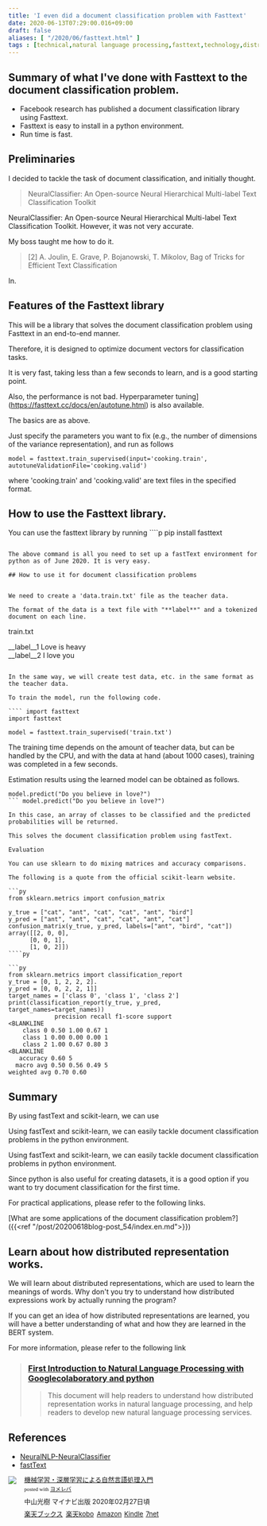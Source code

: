 ```yaml
---
title: 'I even did a document classification problem with Fasttext'
date: 2020-06-13T07:29:00.016+09:00
draft: false
aliases: [ "/2020/06/fasttext.html" ]
tags : [technical,natural language processing,fasttext,technology,distributed representation,document classification]
---
```


## Summary of what I've done with Fasttext to the document classification problem.

* Facebook research has published a document classification library using Fasttext.
* Fasttext is easy to install in a python environment.
* Run time is fast.
    
## Preliminaries

I decided to tackle the task of document classification, and initially thought.

> NeuralClassifier: An Open-source Neural Hierarchical Multi-label Text Classification Toolkit

NeuralClassifier: An Open-source Neural Hierarchical Multi-label Text Classification Toolkit. However, it was not very accurate.

My boss taught me how to do it.

>[2\] A. Joulin, E. Grave, P. Bojanowski, T. Mikolov, Bag of Tricks for Efficient Text Classification

In.

## Features of the Fasttext library


This will be a library that solves the document classification problem using Fasttext in an end-to-end manner.

Therefore, it is designed to optimize document vectors for classification tasks.

It is very fast, taking less than a few seconds to learn, and is a good starting point.

Also, the performance is not bad. Hyperparameter tuning](https://fasttext.cc/docs/en/autotune.html) is also available.

The basics are as above.

Just specify the parameters you want to fix (e.g., the number of dimensions of the variance representation), and run as follows

````
model = fasttext.train_supervised(input='cooking.train', autotuneValidationFile='cooking.valid')
````

where 'cooking.train' and 'cooking.valid' are text files in the specified format.

## How to use the Fasttext library.


You can use the fasttext library by running ````p
pip install fasttext
``` pip install fasttext

The above command is all you need to set up a fastText environment for python as of June 2020. It is very easy.

## How to use it for document classification problems


We need to create a 'data.train.txt' file as the teacher data.

The format of the data is a text file with "**label**" and a tokenized document on each line.

````
train.txt   
  
__label__1 Love is heavy  
__label__2 I love you
```

In the same way, we will create test data, etc. in the same format as the teacher data.

To train the model, run the following code.

```` import fasttext
import fasttext  
  
model = fasttext.train_supervised('train.txt')
```

The training time depends on the amount of teacher data, but can be handled by the CPU, and with the data at hand (about 1000 cases), training was completed in a few seconds.

Estimation results using the learned model can be obtained as follows.

```
model.predict("Do you believe in love?")
``` model.predict("Do you believe in love?")

In this case, an array of classes to be classified and the predicted probabilities will be returned.

This solves the document classification problem using fastText.

Evaluation

You can use sklearn to do mixing matrices and accuracy comparisons.

The following is a quote from the official scikit-learn website.

```py
from sklearn.metrics import confusion_matrix  
  
y_true = ["cat", "ant", "cat", "cat", "ant", "bird"]  
y_pred = ["ant", "ant", "cat", "cat", "ant", "cat"]  
confusion_matrix(y_true, y_pred, labels=["ant", "bird", "cat"])  
array([[2, 0, 0],  
      [0, 0, 1],  
      [1, 0, 2]])
````py

```py
from sklearn.metrics import classification_report  
y_true = [0, 1, 2, 2, 2].  
y_pred = [0, 0, 2, 2, 1]]  
target_names = ['class 0', 'class 1', 'class 2']  
print(classification_report(y_true, y_pred, target_names=target_names))  
             precision recall f1-score support  
<BLANKLINE  
    class 0 0.50 1.00 0.67 1  
    class 1 0.00 0.00 0.00 1  
    class 2 1.00 0.67 0.80 3  
<BLANKLINE  
   accuracy 0.60 5  
  macro avg 0.50 0.56 0.49 5  
weighted avg 0.70 0.60
```

## Summary


By using fastText and scikit-learn, we can use

Using fastText and scikit-learn, we can easily tackle document classification problems in the python environment.

Using fastText and scikit-learn, we can easily tackle document classification problems in python environment.

Since python is also useful for creating datasets, it is a good option if you want to try document classification for the first time.

For practical applications, please refer to the following links.

[What are some applications of the document classification problem?] ({{<ref "/post/20200618blog-post_54/index.en.md">}})

## Learn about how distributed representation works.

We will learn about distributed representations, which are used to learn the meanings of words.
Why don't you try to understand how distributed expressions work by actually running the program?

If you can get an idea of how distributed representations are learned, you will have a better understanding of what and how they are learned in the BERT system.

For more information, please refer to the following link
> ### [First Introduction to Natural Language Processing with Googlecolaboratory and python](https://subcul-science.booth.pm/items/1562211)
> > This document will help readers to understand how distributed representation works in natural language processing, and help readers to develop new natural language processing services.

## References 
- [NeuralNLP-NeuralClassifier](https://github.com/Tencent/NeuralNLP-NeuralClassifier)
- [fastText](https://github.com/facebookresearch/fastText)

<div class="booklink-box" style="text-align:left;padding-bottom:20px;font-size:small;zoom: 1;overflow: hidden;"><div class="booklink-image" style="float:left;margin:0 15px 10px 0;"><a href="//af.moshimo.com/af/c/click?a_id=2220301&p_id=56&pc_id=56&pl_id=637&s_v=b5Rz2P0601xu&url=http%3A%2F%2Fbooks.rakuten.co.jp%2Frb%2F16190713%2F" target="_blank" ><img src="https://thumbnail.image.rakuten.co.jp/@0_mall/book/cabinet/6607/9784839966607.jpg?_ex=64x64" style="border: none;" /></a><img src="//i.moshimo.com/af/i/impression?a_id=2220301&p_id=56&pc_id=56&pl_id=637" width="1" height="1" style="border:none;"></div><div class="booklink-info" style="line-height:120%;zoom: 1;overflow: hidden;"><div class="booklink-name" style="margin-bottom:10px;line-height:120%"><a href="//af.moshimo.com/af/c/click?a_id=2220301&p_id=56&pc_id=56&pl_id=637&s_v=b5Rz2P0601xu&url=http%3A%2F%2Fbooks.rakuten.co.jp%2Frb%2F16190713%2F" target="_blank" >機械学習・深層学習による自然言語処理入門</a><img src="//i.moshimo.com/af/i/impression?a_id=2220301&p_id=56&pc_id=56&pl_id=637" width="1" height="1" style="border:none;"><div class="booklink-powered-date" style="font-size:8pt;margin-top:5px;font-family:verdana;line-height:120%">posted with <a href="https://yomereba.com" rel="nofollow" target="_blank">ヨメレバ</a></div></div><div class="booklink-detail" style="margin-bottom:5px;">中山光樹 マイナビ出版 2020年02月27日頃    </div><div class="booklink-link2" style="margin-top:10px;"><div class="shoplinkrakuten" style="display:inline;margin-right:5px"><a href="//af.moshimo.com/af/c/click?a_id=2220301&p_id=56&pc_id=56&pl_id=637&s_v=b5Rz2P0601xu&url=http%3A%2F%2Fbooks.rakuten.co.jp%2Frb%2F16190713%2F" target="_blank" >楽天ブックス</a><img src="//i.moshimo.com/af/i/impression?a_id=2220301&p_id=56&pc_id=56&pl_id=637" width="1" height="1" style="border:none;"></div><div class="shoplinkrakukobo" style="display:inline;margin-right:5px"><a href="//af.moshimo.com/af/c/click?a_id=2220301&p_id=56&pc_id=56&pl_id=637&s_v=b5Rz2P0601xu&url=https%3A%2F%2Fbooks.rakuten.co.jp%2Frk%2F350e869d324d356eb91b3b52d00d0e36%2F" target="_blank" >楽天kobo</a><img src="//i.moshimo.com/af/i/impression?a_id=2220301&p_id=56&pc_id=56&pl_id=637" width="1" height="1" style="border:none;"></div><div class="shoplinkamazon" style="display:inline;margin-right:5px"><a href="//af.moshimo.com/af/c/click?a_id=2220302&p_id=170&pc_id=185&pl_id=4062&s_v=b5Rz2P0601xu&url=https%3A%2F%2Fwww.amazon.co.jp%2Fexec%2Fobidos%2FASIN%2F4839966605" target="_blank" >Amazon</a></div><div class="shoplinkkindle" style="display:inline;margin-right:5px"><a href="//af.moshimo.com/af/c/click?a_id=2220302&p_id=170&pc_id=185&pl_id=4062&s_v=b5Rz2P0601xu&url=https%3A%2F%2Fwww.amazon.co.jp%2Fgp%2Fsearch%3Fkeywords%3D%25E6%25A9%259F%25E6%25A2%25B0%25E5%25AD%25A6%25E7%25BF%2592%25E3%2583%25BB%25E6%25B7%25B1%25E5%25B1%25A4%25E5%25AD%25A6%25E7%25BF%2592%25E3%2581%25AB%25E3%2582%2588%25E3%2582%258B%25E8%2587%25AA%25E7%2584%25B6%25E8%25A8%2580%25E8%25AA%259E%25E5%2587%25A6%25E7%2590%2586%25E5%2585%25A5%25E9%2596%2580%26__mk_ja_JP%3D%2583J%2583%255E%2583J%2583i%26url%3Dnode%253D2275256051" target="_blank" >Kindle</a></div><div class="shoplinkseven" style="display:inline;margin-right:5px"><a href="//af.moshimo.com/af/c/click?a_id=2317554&p_id=932&pc_id=1188&pl_id=12456&s_v=b5Rz2P0601xu&url=http%3A%2F%2F7net.omni7.jp%2Fsearch%2F%3FsearchKeywordFlg%3D1%26keyword%3D9784839966607" target="_blank" >7net<img src="//i.moshimo.com/af/i/impression?a_id=2317554&p_id=932&pc_id=1188&pl_id=12456" width="1" height="1" style="border:none;"></a></div>            	  	  	  	  	</div></div><div class="booklink-footer" style="clear: left"></div></div>
